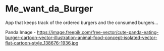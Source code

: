 # Me_want_da_Burger
App that keeps track of the ordered burgers and the consumed burgers...

Panda Image - https://image.freepik.com/free-vector/cute-panda-eating-burger-cartoon-vector-illustration-animal-food-concept-isolated-vector-flat-cartoon-style_138676-1936.jpg